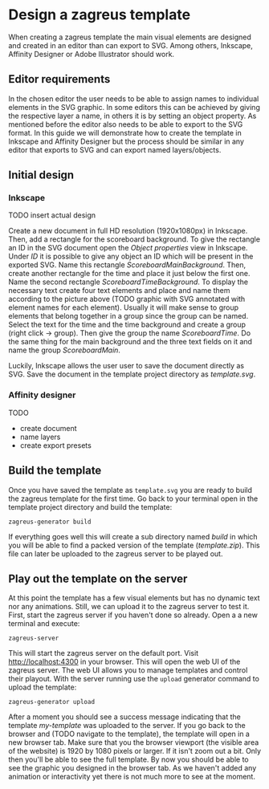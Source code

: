 # Design a zagreus template
When creating a zagreus template the main visual elements are designed and created in an editor than can export to SVG. Among others, Inkscape, Affinity Designer or Adobe Illustrator should work.

## Editor requirements
In the chosen editor the user needs to be able to assign names to individual elements in the SVG graphic. In some editors this can be achieved by giving the respective layer a name, in others it is by setting an object property.
As mentioned before the editor also needs to be able to export to the SVG format.
In this guide we will demonstrate how to create the template in Inkscape and Affinity Designer but the process should be similar in any editor that exports to SVG and can export named layers/objects. 

## Initial design


### Inkscape
TODO insert actual design


Create a new document in full HD resolution (1920x1080px) in Inkscape. Then, add a rectangle for the scoreboard background. To give the rectangle an ID in the SVG document open the _Object properties_ view in Inkscape. Under _ID_ it is possible to give any object an ID which will be present in the exported SVG. Name this rectangle _ScoreboardMainBackground_. Then, create another rectangle for the time and place it just below the first one. Name the second rectangle _ScoreboardTimeBackground_. To display the necessary text create four text elements and place and name them according to the picture above (TODO graphic with SVG annotated with element names for each element).
Usually it will make sense to group elements that belong together in a group since the group can be named. Select the text for the time and the time background and create a group (right click -> group). Then give the group the name _ScoreboardTime_. Do the same thing for the main background and the three text fields on it and name the group _ScoreboardMain_.

Luckily, Inkscape allows the user user to save the document directly as SVG. Save the document in the template project directory as _template.svg_.

### Affinity designer
TODO
- create document
- name layers
- create export presets

## Build the template
Once you have saved the template as `template.svg` you are ready to build the zagreus template for the first time. Go back to your terminal open in the template project directory and build the template:
```
zagreus-generator build
```
If everything goes well this will create a sub directory named _build_ in which you will be able to find a packed version of the template (_template.zip_). This file can later be uploaded to the zagreus server to be played out.

## Play out the template on the server
At this point the template has a few visual elements but has no dynamic text nor any animations. Still, we can upload it to the zagreus server to test it. First, start the zagreus server if you haven't done so already. Open a a new terminal and execute:
```
zagreus-server
```
This will start the zagreus server on the default port. Visit <http://localhost:4300> in your browser. This will open the web UI of the zagreus server. The web UI allows you to manage templates and control their playout. With the server running use the `upload` generator command to upload the template:
```
zagreus-generator upload
```
After a moment you should see a success message indicating that the template _my-template_ was uploaded to the server. If you go back to the browser and (TODO navigate to the template), the template will open in a new browser tab. Make sure that you the browser viewport (the visible area of the website) is 1920 by 1080 pixels or larger. If it isn't zoom out a bit. Only then you'll be able to see the full template.
By now you should be able to see the graphic you designed in the browser tab. As we haven't added any animation or interactivity yet there is not much more to see at the moment.